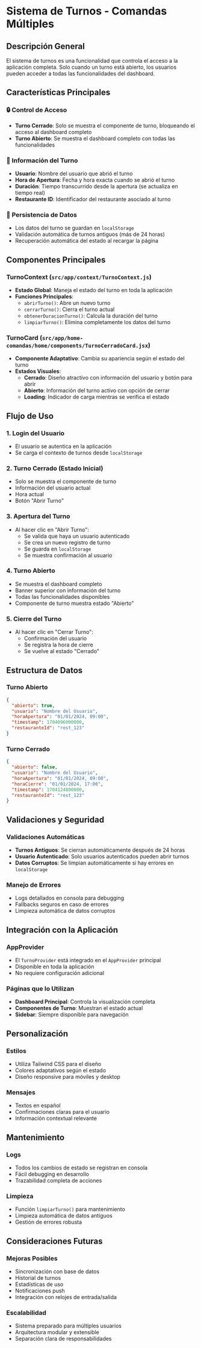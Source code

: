 # Sistema de Turnos - Comandas Múltiples

## Descripción General

El sistema de turnos es una funcionalidad que controla el acceso a la aplicación completa. Solo cuando un turno está abierto, los usuarios pueden acceder a todas las funcionalidades del dashboard.

## Características Principales

### 🔒 Control de Acceso
- **Turno Cerrado**: Solo se muestra el componente de turno, bloqueando el acceso al dashboard completo
- **Turno Abierto**: Se muestra el dashboard completo con todas las funcionalidades

### 👤 Información del Turno
- **Usuario**: Nombre del usuario que abrió el turno
- **Hora de Apertura**: Fecha y hora exacta cuando se abrió el turno
- **Duración**: Tiempo transcurrido desde la apertura (se actualiza en tiempo real)
- **Restaurante ID**: Identificador del restaurante asociado al turno

### 💾 Persistencia de Datos
- Los datos del turno se guardan en `localStorage`
- Validación automática de turnos antiguos (más de 24 horas)
- Recuperación automática del estado al recargar la página

## Componentes Principales

### TurnoContext (`src/app/context/TurnoContext.js`)
- **Estado Global**: Maneja el estado del turno en toda la aplicación
- **Funciones Principales**:
  - `abrirTurno()`: Abre un nuevo turno
  - `cerrarTurno()`: Cierra el turno actual
  - `obtenerDuracionTurno()`: Calcula la duración del turno
  - `limpiarTurno()`: Elimina completamente los datos del turno

### TurnoCard (`src/app/home-comandas/home/components/TurnoCerradoCard.jsx`)
- **Componente Adaptativo**: Cambia su apariencia según el estado del turno
- **Estados Visuales**:
  - **Cerrado**: Diseño atractivo con información del usuario y botón para abrir
  - **Abierto**: Información del turno activo con opción de cerrar
  - **Loading**: Indicador de carga mientras se verifica el estado

## Flujo de Uso

### 1. Login del Usuario
- El usuario se autentica en la aplicación
- Se carga el contexto de turnos desde `localStorage`

### 2. Turno Cerrado (Estado Inicial)
- Solo se muestra el componente de turno
- Información del usuario actual
- Hora actual
- Botón "Abrir Turno"

### 3. Apertura del Turno
- Al hacer clic en "Abrir Turno":
  - Se valida que haya un usuario autenticado
  - Se crea un nuevo registro de turno
  - Se guarda en `localStorage`
  - Se muestra confirmación al usuario

### 4. Turno Abierto
- Se muestra el dashboard completo
- Banner superior con información del turno
- Todas las funcionalidades disponibles
- Componente de turno muestra estado "Abierto"

### 5. Cierre del Turno
- Al hacer clic en "Cerrar Turno":
  - Confirmación del usuario
  - Se registra la hora de cierre
  - Se vuelve al estado "Cerrado"

## Estructura de Datos

### Turno Abierto
```json
{
  "abierto": true,
  "usuario": "Nombre del Usuario",
  "horaApertura": "01/01/2024, 09:00",
  "timestamp": 1704096000000,
  "restauranteId": "rest_123"
}
```

### Turno Cerrado
```json
{
  "abierto": false,
  "usuario": "Nombre del Usuario",
  "horaApertura": "01/01/2024, 09:00",
  "horaCierre": "01/01/2024, 17:00",
  "timestamp": 1704124800000,
  "restauranteId": "rest_123"
}
```

## Validaciones y Seguridad

### Validaciones Automáticas
- **Turnos Antiguos**: Se cierran automáticamente después de 24 horas
- **Usuario Autenticado**: Solo usuarios autenticados pueden abrir turnos
- **Datos Corruptos**: Se limpian automáticamente si hay errores en `localStorage`

### Manejo de Errores
- Logs detallados en consola para debugging
- Fallbacks seguros en caso de errores
- Limpieza automática de datos corruptos

## Integración con la Aplicación

### AppProvider
- El `TurnoProvider` está integrado en el `AppProvider` principal
- Disponible en toda la aplicación
- No requiere configuración adicional

### Páginas que lo Utilizan
- **Dashboard Principal**: Controla la visualización completa
- **Componentes de Turno**: Muestran el estado actual
- **Sidebar**: Siempre disponible para navegación

## Personalización

### Estilos
- Utiliza Tailwind CSS para el diseño
- Colores adaptativos según el estado
- Diseño responsive para móviles y desktop

### Mensajes
- Textos en español
- Confirmaciones claras para el usuario
- Información contextual relevante

## Mantenimiento

### Logs
- Todos los cambios de estado se registran en consola
- Fácil debugging en desarrollo
- Trazabilidad completa de acciones

### Limpieza
- Función `limpiarTurno()` para mantenimiento
- Limpieza automática de datos antiguos
- Gestión de errores robusta

## Consideraciones Futuras

### Mejoras Posibles
- Sincronización con base de datos
- Historial de turnos
- Estadísticas de uso
- Notificaciones push
- Integración con relojes de entrada/salida

### Escalabilidad
- Sistema preparado para múltiples usuarios
- Arquitectura modular y extensible
- Separación clara de responsabilidades
